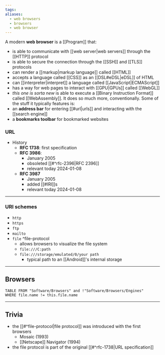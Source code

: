 ```yaml
---
tags: 
aliases:
  - web browsers
  - browsers
  - web browser
---
```

A modern **web browser** is a [[Program]] that:
- is able to communicate with [[web server|web servers]] through the [[HTTP]] protocol
- is able to secure the connection through the [[SSH]] and [[TLS]] protocols
- can render a [[markup|markup language]] called [[HTML]]
- accepts a language called [[CSS]] as an [[DSL#eDSL|eDSL]] of HTML
- can [[interpreter|interpret]] a language called [[JavaScript|ECMAScript]]
- has a way for web pages to interact with [[GPU|GPUs]] called [[WebGL]]
- _this one is sorta new_ is able to execute a [[Binary Instruction Format]] called [[WebAssembly]].
It does so much more, conventionally. Some of the stuff it typically features is:
- an **address bar** for entering [[#url|urls]] and interacting with the [[search engine]]
- a **bookmarks toolbar** for bookmarked websites

### URL

- History
	- **RFC 1738**: first specification
	- **RFC 3986**:
		- January 2005
		- obsoleted [[#^rfc-2396|RFC 2396]]
		- relevant today 2024-01-08
	- **RFC 3987**
		- January 2005
		- added [[#IRI]]s
		- relevant today 2024-01-08

---

### URI schemes

- `http`
- `https`
- `ftp`
- `mailto`
- `file` ^file-protocol
	- allows browsers to visualize the file system
	- `file:///C:path`
	- `file:///storage/emulated/0/your path`
		- typical path to an [[Android]]'s internal storage

---

## Browsers

```dataview
TABLE FROM "Software/Browsers" and !"Software/Browsers/Engines"
WHERE file.name != this.file.name
```

---

## Trivia

- the [[#^file-protocol|file protocol]] was introduced with the first browsers
	- Mosaic (1993)
	- [[Netscape]] Navigator (1994)
- the file protocol is part of the original [[#^rfc-1738|URL specification]]